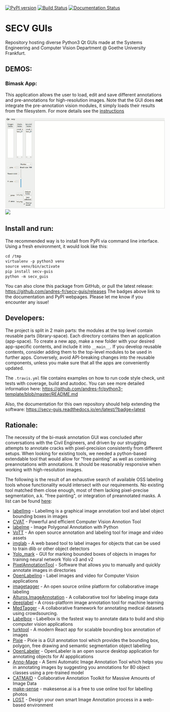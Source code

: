 [![PyPI version](https://badge.fury.io/py/secv-guis.svg)](https://badge.fury.io/py/secv-guis) [![Build Status](https://travis-ci.org/andres-fr/secv-guis.svg?branch=master)](https://travis-ci.org/andres-fr/secv-guis) [![Documentation Status](https://readthedocs.org/projects/secv-guis/badge/?version=latest)](https://secv-guis.readthedocs.io/en/latest/?badge=latest)

# SECV GUIs

Repository hosting diverse Python3 Qt GUIs made at the Systems Engineering and Computer Vision Department @ Goethe University Frankfurt.

## DEMOS:

### Bimask App:

This application allows the user to load, edit and save different annotations and pre-annotations for high-resolution images. Note that the GUI does **not** integrate the pre-annotation vision modules, it simply loads their results from the filesystem. For more details see the [instructions](secv_guis/bimask_app/instructions.txt)

![](assets/bimask_demo_1.gif)
![](assets/bimask_demo_2.gif)

## Install and run:

The recommended way is to install from PyPI via command line interface. Using a fresh environment, it would look like this:

```
cd /tmp
virtualenv -p python3 venv
source venv/bin/activate
pip install secv-guis
python -m secv_guis
```

You can also clone this package from GitHub, or pull the latest release: https://github.com/andres-fr/secv-guis/releases
The badges above link to the documentation and PyPI webpages. Please let me know if you encounter any issue!


## Developers:

The project is split in 2 main parts: the modules at the top level contain reusable parts (library-space). Each directory contains then an application (app-space).
To create a new app, make a new folder with your desired app-specific contents, and include it into `__main__`. If you develop reusable contents, consider adding them to the top-level modules to be used in further apps. Conversely, avoid API-breaking changes into the reusable components, unless you make sure that all the apps are conveniently updated.

The ``.travis.yml`` file contains examples on how to run code style check, unit tests with coverage, build and autodoc. You can see more detailed information here: https://github.com/andres-fr/python3-template/blob/master/README.md

Also, the documentation for this own repository should help extending the software: https://secv-guis.readthedocs.io/en/latest/?badge=latest

## Rationale:

The necessity of the bi-mask annotation GUI was concluded after conversations with the Civil Engineers, and driven by our struggling attempts to annotate cracks with pixel-precision consistently from different setups. When looking for existing tools, we needed a python-based extendable tool that would allow for "free painting"  as well as combining preannotations with annotations. It should be reasonably responsive when working with high-resolution images.

The following is the result of an exhaustive search of available OSS labeling tools whose functionality would intersect with our requirements. No existing tool matched them close enough, most of them lacking pixel-precise segmentation, a.k. "free painting", or integration of preannotated masks. A list can be found [here](https://github.com/heartexlabs/awesome-data-labeling):

* [labelImg](https://github.com/tzutalin/labelImg) - LabelImg is a graphical image annotation tool and label object bounding boxes in images
* [CVAT](https://github.com/opencv/cvat) - Powerful and efficient Computer Vision Annotion Tool
* [labelme](https://github.com/wkentaro/labelme) - Image Polygonal Annotation with Python
* [VoTT](https://github.com/microsoft/VoTT) - An open source annotation and labeling tool for image and video assets
* [imglab](https://github.com/NaturalIntelligence/imglab) - A web based tool to label images for objects that can be used to train dlib or other object detectors
* [Yolo_mark](https://github.com/AlexeyAB/Yolo_mark) - GUI for marking bounded boxes of objects in images for training neural network Yolo v3 and v2
* [PixelAnnotationTool](https://github.com/abreheret/PixelAnnotationTool) - Software that allows you to manually and quickly annotate images in directories
* [OpenLabeling](https://github.com/Cartucho/OpenLabeling) - Label images and video for Computer Vision applications
* [imagetagger](https://github.com/bit-bots/imagetagger) - An open source online platform for collaborative image labeling
* [Alturos.ImageAnnotation](https://github.com/AlturosDestinations/Alturos.ImageAnnotation) - A collaborative tool for labeling image data
* [deeplabel](https://github.com/jveitchmichaelis/deeplabel) - A cross-platform image annotation tool for machine learning
* [MedTagger](https://github.com/medtagger/MedTagger) - A collaborative framework for annotating medical datasets using crowdsourcing.
* [Labelbox](https://github.com/Labelbox/Labelbox) - Labelbox is the fastest way to annotate data to build and ship computer vision applications
* [turktool](https://github.com/jaxony/turktool) - A modern React app for scalable bounding box annotation of images
* [Pixie](https://github.com/buni-rock/Pixie) - Pixie is a GUI annotation tool which provides the bounding box, polygon, free drawing and semantic segmentation object labelling
* [OpenLabeler](https://github.com/kinhong/OpenLabeler) - OpenLabeler is an open source desktop application for annotating objects for AI appplications
* [Anno-Mage](https://github.com/virajmavani/semi-auto-image-annotation-tool) - A Semi Automatic Image Annotation Tool which helps you in annotating images by suggesting you annotations for 80 object classes using a pre-trained model
* [CATMAID](https://github.com/catmaid/CATMAID) - Collaborative Annotation Toolkit for Massive Amounts of Image Data
* [make-sense](https://github.com/SkalskiP/make-sense) - makesense.ai is a free to use online tool for labelling photos
* [LOST](https://github.com/l3p-cv/lost) - Design your own smart Image Annotation process in a web-based environment
